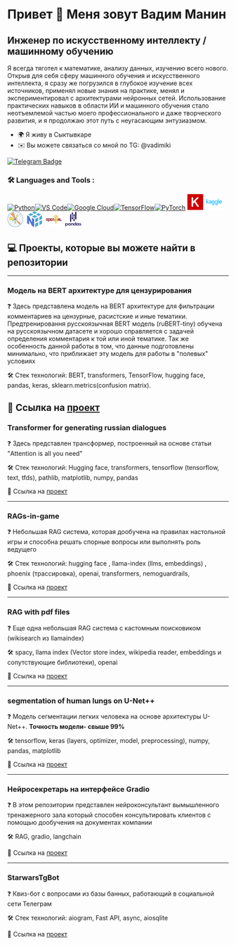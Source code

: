 Привет 👋 Меня зовут Вадим Манин
================================

Инженер по искусственному интеллекту / машинному обучению
-----------------------------------------

Я всегда тяготел к математике, анализу данных, изучению всего нового. Открыв для себя сферу машинного обучения и искусственного интеллекта, я сразу же погрузился в глубокое изучение всех источников, применял новые знания на практике, менял и экспериментировал с архитектурами нейронных сетей. Использование практических навыков в области ИИ и машинного обучения стало неотъемлемой частью моего профессионального и даже творческого развития, и я продолжаю этот путь с неугасающим энтузиазмом.

*   🌍 Я живу в Сыктывкаре
*   ✉️ Вы можете связаться со мной по TG: @vadimiki
  <div id="badges">
  <a href="https://t.me/vadimiki">
    <img src="https://avatars.mds.yandex.net/i?id=472e427be098b5e106c48fcf3a7bb872112be8a1-5364580-images-thumbs&n=13" width="80" height="50" alt="Telegram Badge"/>
  </a>
</div>

### :hammer_and_wrench: Languages and Tools :
<p align="left">
<a href="https://www.python.org/" target="_blank" rel="noreferrer"><img src="https://raw.githubusercontent.com/danielcranney/readme-generator/main/public/icons/skills/python-colored.svg" width="36" height="36" alt="Python" title = 'Python'/></a><a href="https://code.visualstudio.com/" target="_blank" rel="noreferrer"><img src="https://raw.githubusercontent.com/danielcranney/readme-generator/main/public/icons/skills/visualstudiocode.svg" width="36" height="36" alt="VS Code" title = 'VS Code'/></a><a href="https://cloud.google.com/" target="_blank" rel="noreferrer"><img src="https://raw.githubusercontent.com/danielcranney/readme-generator/main/public/icons/skills/googlecloud-colored.svg" width="36" height="36" alt="Google Cloud" title='Google Colab' /></a><a href="https://www.tensorflow.org/" target="_blank" rel="noreferrer"><img src="https://raw.githubusercontent.com/danielcranney/readme-generator/main/public/icons/skills/tensorflow-colored.svg" width="36" height="36" alt="TensorFlow" title='TensorFlow' /></a><a href="https://pytorch.org/" target="_blank" rel="noreferrer"><img src="https://raw.githubusercontent.com/danielcranney/readme-generator/main/public/icons/skills/pytorch-colored.svg" width="36" height="36" alt="PyTorch" title='PyTorch' /></a>
<img src="https://github.com/devicons/devicon/blob/master/icons/keras/keras-original.svg" title="Keras" alt="Keras" width="36" height="36" />&nbsp;  
<img src="https://github.com/devicons/devicon/blob/master/icons/kaggle/kaggle-original-wordmark.svg" title="Kaggle" alt="Kaggle" width="36" height="36" />&nbsp; 
<img src="https://github.com/devicons/devicon/blob/master/icons/matplotlib/matplotlib-original.svg" title="matplotlib" alt="matplotlib" width="36" height="36" />&nbsp;
<img src="https://github.com/devicons/devicon/blob/master/icons/numpy/numpy-original.svg" title="Numpy" alt="Numpy" width="36" height="36" />&nbsp; 
<img src="https://github.com/devicons/devicon/blob/master/icons/openal/openal-original.svg" title="OpenAI" alt="openai" width="36" height="36" />&nbsp; 
<img src="https://github.com/devicons/devicon/blob/master/icons/pandas/pandas-plain-wordmark.svg" title="Pandas" alt="pandas" width="36" height="36" />&nbsp; 

</p>

## :computer: Проекты, которые вы можете найти в репозитории
---
### Модель на BERT архитектуре для цензурирования
❓ Здесь представлена модель на BERT архитектуре для фильтрации комментариев на цензурные, расистские и иные тематики. Предтренировання русскоязычная BERT модель (ruBERT-tiny) обучена на русскоязычном датасете и хорошо справляется с задачей определения комментария к той или иной тематике. Так же особенность данной работы в том, что данные подготовлены минимально, что приближает эту модель для работы в "полевых" условиях

🛠️ Стек технологий: BERT, transformers, TensorFlow, hugging face, pandas, keras, sklearn.metrics(confusion matrix).

📌 Ссылка на [проект](https://github.com/Vadiman728/A-model-based-on-the-BERT-architecture-for-censorship/tree/main)
---
### Transformer for generating russian dialogues

❓ Здесь представлен трансформер, построенный на основе статьи "Attention is all you need" 

🛠️ Стек технологий: Hugging face, transformers, tensorflow (tensorflow, text, tfds), pathlib, matplotlib, numpy, pandas

📌 Ссылка на [проект](https://github.com/Vadiman728/russian_transformer_for_generating_text/tree/main)


---
### RAGs-in-game
:question: Небольшая RAG система, которая дообучена на правилах настольной игры и способна решать спорные вопросы или выполнять роль ведущего

:hammer_and_wrench: Стек технологий: hugging face , llama-index (llms, embeddings) , phoenix (трассировка), openai, transformers, nemoguardrails,

:pushpin:  Ссылка на [проект](https://github.com/Vadiman728/RAGs-in-game)

---
### RAG with pdf files

:question: Еще одна небольшая RAG система с кастомным поисковиком (wikisearch из llamaindex)

:hammer_and_wrench: spacy, llama index (Vector store index, wikipedia reader, embeddings и сопутствующие библиотеки), openai

:pushpin:  Ссылка на [проект](https://github.com/Vadiman728/RAG-with-PDFfile)

---
### segmentation of human lungs on U-Net++

:question: Модель сегментации легких человека на основе архитектуры U-Net++. **Точность модели- свыше 99%**

:hammer_and_wrench: tensorflow, keras (layers, optimizer, model, preprocessing), numpy, pandas, matplotlib

:pushpin:  Ссылка на [проект](https://github.com/Vadiman728/segmentation-of-human-lungs-on-U-Net-duble-plus)

---
### Нейросекретарь на интерфейсе Gradio
:question: В этом репозитории представлен нейроконсультант вымышленного тренажерного зала который способен консультировать клиентов с помощью дообучения на документах компании

:hammer_and_wrench: RAG, gradio, langchain

:pushpin: Ссылка на [проект](https://github.com/Vadiman728/neuro-secretary-on-gradio)

---
### StarwarsTgBot
:question: Квиз-бот с вопросами из базы банных, работающий в социальной сети Телеграм

:hammer_and_wrench: Стек технологий: aiogram, Fast API, async, aiosqlite

:pushpin:  Ссылка на [проект](https://github.com/Vadiman728/StarwarsTgBot)
